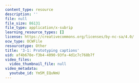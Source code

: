 ```yaml
---
content_type: resource
description: ''
file: null
file_size: 86131
file_type: application/x-subrip
learning_resource_types: []
license: https://creativecommons.org/licenses/by-nc-sa/4.0/
ocw_type: OCWFile
resourcetype: Other
title: '3-1: Prototyping captions'
uid: af4b678e-f3b4-4090-93fa-4d1c7c768b7f
video_files:
  video_thumbnail_file: null
video_metadata:
  youtube_id: Ym5M_EQuNmU
---
```

